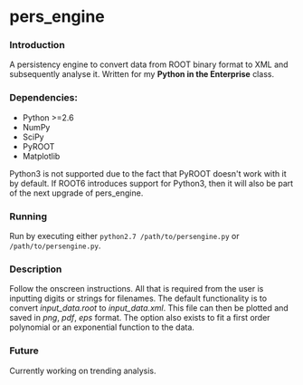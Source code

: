 pers_engine
===========

### Introduction
A persistency engine to convert data from ROOT binary format to XML and subsequently analyse it. Written for my **Python in the Enterprise** class.

### Dependencies:
*   Python >=2.6
*   NumPy
*   SciPy
*   PyROOT 
*   Matplotlib

Python3 is not supported due to the fact that PyROOT doesn't work with it by default. If ROOT6 introduces support for Python3, then it will also be part of the next upgrade of pers_engine.

### Running
Run by executing either `python2.7 /path/to/persengine.py` or `/path/to/persengine.py`.

### Description
Follow the onscreen instructions. All that is required from the user is inputting digits or strings for filenames. The default functionality is to convert *input_data.root* to *input_data.xml*. This file can then be plotted and saved in *png*, *pdf*, *eps* format. The option also exists to fit a first order polynomial or an exponential function to the data.

### Future
Currently working on trending analysis.

